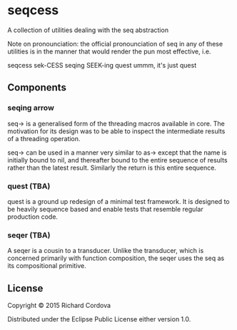 # seqcess

A collection of utilities dealing with the seq abstraction

Note on pronounciation: the official pronounciation of seq
in any of these utilities is in the manner that would render
the pun most effective, i.e.

seqcess sek-CESS
seqing SEEK-ing
quest ummm, it's just quest

## Components

### seqing arrow

seq-> is a generalised form of the threading macros available in core.
The motivation for its design was to be able to inspect the intermediate
results of a threading operation.

seq-> can be used in a manner very similar to as-> except that the name
is initially bound to nil, and thereafter bound to the entire sequence
of results rather than the latest result. Similarly the return is this
entire sequence.

### quest (TBA)

quest is a ground up redesign of a minimal test framework. It is designed
to be heavily sequence based and enable tests that resemble regular
production code.

### seqer (TBA)

A seqer is a cousin to a transducer. Unlike the transducer, which is
concerned primarily with function composition, the seqer uses the seq
as its compositional primitive.

## License

Copyright © 2015 Richard Cordova

Distributed under the Eclipse Public License either version 1.0.
